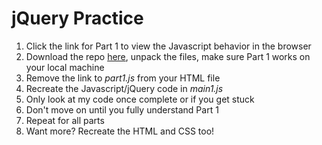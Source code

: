 # jQuery Practice

1. Click the link for Part 1 to view the Javascript behavior in the browser
1. Download the repo [here](https://github.com/mjhea0/jquery-practice/archive/master.zip), unpack the files, make sure Part 1 works on your local machine
1. Remove the link to *part1.js* from your HTML file
1. Recreate the Javascript/jQuery code in *main1.js*
1. Only look at my code once complete or if you get stuck
1. Don't move on until you fully understand Part 1
1. Repeat for all parts
1. Want more? Recreate the HTML and CSS too!
